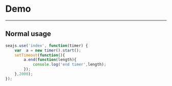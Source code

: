 # Demo

---

## Normal usage

````javascript
seajs.use('index', function(timer) {
    var  a = new timer().start();
    setTimeout(function(){
        a.end(function(length){
            console.log('end timer',length);
        });
    },2000);
});
````
